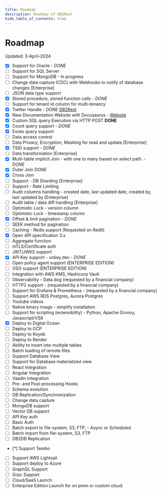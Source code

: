 ```yaml
---
title: Roadmap
description: Roadmap of DB2Rest
hide_table_of_contents: true
---
```


# Roadmap

Updated: 3-April-2024

- [x] Support for Oracle - *DONE*
- [ ] Support for SQL Server 
- [ ] Support for MongoDB - In progress
- [ ] Change data capture (CDC) with Webhooks to notify of database changes [Enterprise]
- [ ] JSON data type support
- [x] Stored procedure, stored function calls - *DONE*
- [ ] Support for tenant id column for multi-tenancy
- [x] Twitter Handle - DONE [DB2Rest](https://twitter.com/DB2Rest)
- [x] New Documentation Website with Docusaurus - [Website](https://db2rest.com)
- [x] Custom SQL query Execution via HTTP POST **DONE**
- [x] Count query support - *DONE*
- [x] Exists query support
- [ ] Data access control
- [ ] Data Privacy, Encryption, Masking for read and update.[Enterprise]
- [x] TSID support - *DONE*
- [ ] Data transformation [Enterprise]
- [x] Multi-table implicit Join - with one to many based on select path. - *DONE*
- [x] Outer Join  *DONE*
- [x] Cross Join
- [ ] Support - DB Sharding [Enterprise]
- [ ] Support - Rate Limiting
- [ ] Audit columns handling - created date, last updated date, created by, last updated by [Enterprise]
- [ ] Audit table / data diff handling [Enterprise]
- [ ] Optimistic Lock - version column 
- [ ] Optimistic Lock - timestamp column
- [x] Offset & limit pagination - *DONE*
- [ ] SEEK method for pagination 
- [ ] Caching - Redis support (Requested on Redit)
- [x] Open API specification 3.x 
- [ ] Aggregate function
- [ ] mTLS/Certificate auth
- [ ] JWT/JWKS support 
- [x] API Key support - unkey.dev  - *DONE*
- [ ] Open policy agent support (ENTERPRISE EDITION)
- [ ] OSO support (ENTERPRISE EDITION)
- [ ] Integration with AWS KMS, Hashicorp Vault
- [ ] Observability - Data dog (requested by a financial company)
- [ ] HTTP2 support - (requested by a financial company)
- [ ] Support for Grafana & Prometheus - (requested by a financial company)
- [ ] Support AWS RDS Postgres, Aurora Postgres
- [ ] Youtube videos
- [ ] Native binary image - simplify installation
- [ ] Support for scripting (extensibility) - Python, Apache Groovy, Javascript/VS8
- [x] Deploy to Digital Ocean
- [ ] Deploy to GCP
- [ ] Deploy to Koyeb
- [ ] Deploy to Render
- [ ] Ability to insert into multiple tables
- [ ] Batch loading of remote files
- [ ] Support Database View
- [ ] Support for Database materialized view
- [ ] React Integration
- [ ] Angular Integration
- [ ] Vaadin Integration
- [ ] Pre- and Post-processing Hooks
- [ ] Schema evolution
- [ ] DB Replication/Synchronization
- [ ] Change data capture
- [ ] MongoDB support
- [ ] Vector DB support
- [ ] API Key auth
- [ ] Basic Auth
- [ ] Batch export to file-system, S3, FTP, - Async or Scheduled 
- [ ] Batch import from file-system, S3, FTP
- [ ] DB2DB Replication
- [*] Support Tembo 
- [ ] Support AWS Lightsail
- [ ] Support deploy to Azure
- [ ] GraphQL Support
- [ ] Grpc Support
- [ ] Cloud/SaaS Launch
- [ ] Enterprise Edition Launch for on prem or custom cloud. 
